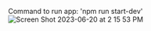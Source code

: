 Command to run app: 'npm run start-dev'![Screen Shot 2023-06-20 at 2 15 53 PM](https://github.com/swapnil1198s/weather/assets/46658528/52b523af-7957-4563-927d-03b401945d72)
